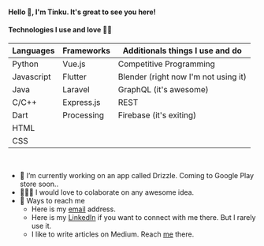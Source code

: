 <!-- Profile Hits](https://hitcounter.pythonanywhere.com/count/tag.svg?url=https%3A%2F%2Fgithub.com%2FTinku10%2Fhit-counter) -->
#### **Hello 👋, I'm Tinku. It's great to see you here!**

#### **Technologies I use and love 💚💙**


| Languages | Frameworks  | Additionals things I use and do      |
|-----------|-------------|--------------------------------------|
| Python    | Vue.js      | Competitive Programming              |
| Javascript| Flutter     | Blender (right now I'm not using it) | 
| Java      | Laravel     | GraphQL (it's awesome)               |
| C/C++     | Express.js  | REST                                 |
| Dart      | Processing  | Firebase (it's exiting)              |
| HTML      |             |                                      |
| CSS       |             |                                      |  
<br>

- 🔭 I’m currently working on an app called Drizzle. Coming to Google Play store soon..
- 👨‍👨‍👦 I would love to colaborate on any awesome idea.
- 📮 Ways to reach me
  - Here is my [email](<tinku.kvs@gmail.com>) address.
  - Here is my [LinkedIn](https://www.linkedin.com/in/tinkumonikalita/) if you want to connect with me there. But I rarely use it.
  - I like to write articles on Medium. Reach [me](https://medium.com/@tinku.kvs) there.
